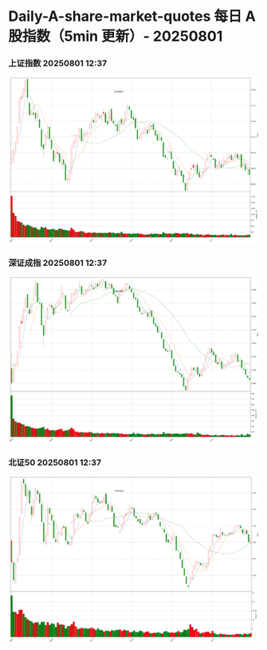 
# Daily-A-share-market-quotes 每日 A 股指数（5min 更新）- 20250801

### 上证指数 20250801 12:37
![](./fig/2025/8/20250801-sh000001.png)

### 深证成指 20250801 12:37
![](./fig/2025/8/20250801-sz399001.png)

### 北证50 20250801 12:37
![](./fig/2025/8/20250801-bj899050.png)
